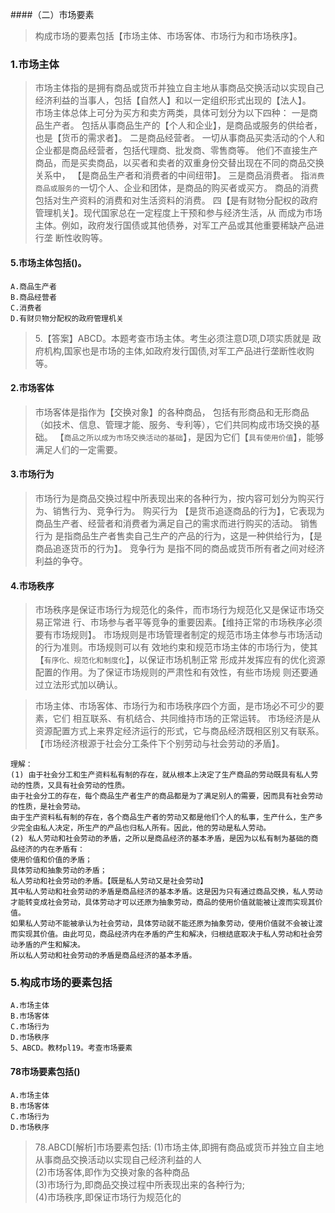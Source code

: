 ####（二）市场要素
>   构成市场的要素包括【市场主体、市场客体、市场行为和市场秩序】。
    
### 1.市场主体
>   市场主体指的是拥有商品或货币并独立自主地从事商品交换活动以实现自己经济利益的当事人，包括【自然人】和以一定组织形式出现的【法人】。   
    市场主体总体上可分为买方和卖方两类，具体可划分为以下四种：
    一是商品生产者。
        包括从事商品生产的【个人和企业】，是商品或服务的供给者，也是【货币的需求者】。
    二是商品经营者。
        一切从事商品买卖活动的个人和企业都是商品经营者，包括代理商、批发商、零售商等。
        他们不直接生产商品，而是买卖商品，以买者和卖者的双重身份交替出现在不同的商品交换关系中，
        【是商品生产者和消费者的中间纽带】。
    三是商品消费者。
        指`消费商品或服务的`一切个人、企业和团体，是商品的购买者或买方。
        商品的消费包括对生产资料的消费和对生活资料的消费。
    四【是有财物分配权的政府管理机关】。现代国家总在一定程度上干预和参与经济生活，从
        而成为市场主体。例如，政府发行国债或其他债券，对军工产品或其他重要稀缺产品进行垄
        断性收购等。

#### 5.市场主体包括()。
    A.商品生产者
    B.商品经营者
    C.消费者
    D.有财贝物分配权的政府管理机关
>   5.【答案】ABCD。本题考查市场主体。考生必须注意D项,D项实质就是
    政府机构,国家也是市场的主体,如政府发行国债,对军工产品进行垄断性收购等。


#### 2.市场客体
>   市场客体是指作为【交换对象】的各种商品，
    包括有形商品和无形商品（如技术、信息、管理才能、服务、专利等），它们共同构成市场交换的基础。
    【`商品之所以成为市场交换活动的基础`】，是因为它们【`具有使用价值`】，能够满足人们的一定需要。
    
#### 3.市场行为
>   市场行为是商品交换过程中所表现出来的各种行为，按内容可划分为购买行为、销售行为、竞争行为。
    购买行为
        【是货币追逐商品的行为】，它表现为商品生产者、经营者和消费者为满足自己的需求而进行购买的活动。
    销售行为
        是指商品生产者售卖自己生产的产品的行为，这是一种供给行为，【是商品追逐货币的行为】。
    竞争行为
        是指不同的商品或货币所有者之间对经济利益的争夺。
        
#### 4.市场秩序
>   市场秩序是保证市场行为规范化的条件，而市场行为规范化又是保证市场交易正常进
    行、市场参与者平等竞争的重要因素。【维持正常的市场秩序必须要有市场规则】。
    市场规则是市场管理者制定的规范市场主体参与市场活动的行为准则。市场规则可以有
    效地约束和规范市场主体的市场行为，使其【`有序化、规范化和制度化`】，以保证市场机制正常
    形成并发挥应有的优化资源配置的作用。为了保证市场规则的严肃性和有效性，有些市场规
    则还要通过立法形式加以确认。

>   市场主体、市场客体、市场行为和市场秩序四个方面，是市场必不可少的要素，它们
    相互联系、有机结合、共同维持市场的正常运转。
    市场经济是从资源配置方式上来界定经济运行的形式，它与商品经济既相区别又有联系。
   【市场经济根源于社会分工条件下个别劳动与社会劳动的矛盾】。

    理解：
	(1) 由于社会分工和生产资料私有制的存在，就从根本上决定了生产商品的劳动既具有私人劳动的性质，又具有社会劳动的性质。
	由于社会分工的存在，每个商品生产者生产的商品都是为了满足别人的需要，因而具有社会劳动的性质，是社会劳动。
	由于生产资料私有制的存在，各个商品生产者的劳动又都是他们个人的私事，生产什么，生产多少完全由私人决定，所生产的产品也归私人所有。因此，他的劳动是私人劳动。
	(2) 私人劳动和社会劳动的矛盾，之所以是商品经济的基本矛盾，是因为以私有制为基础的商品经济的内在矛盾有：
	使用价值和价值的矛盾；
	具体劳动和抽象劳动的矛盾；
	私人劳动和社会劳动的矛盾。【既是私人劳动又是社会劳动】
	其中私人劳动和社会劳动的矛盾是商品经济的基本矛盾。这是因为只有通过商品交换，私人劳动才能转变成社会劳动，具体劳动才可以还原为抽象劳动，商品的使用价值就能被让渡而实现其价值。
	如果私人劳动不能被承认为社会劳动，具体劳动就不能还原为抽象劳动，使用价值就不会被让渡而实现其价值。由此可见，商品经济内在矛盾的产生和解决，归根结底取决于私人劳动和社会劳动矛盾的产生和解决。
	所以私人劳动和社会劳动的矛盾是商品经济的基本矛盾。

    
### 5.构成市场的要素包括
    A.市场主体
    B.市场客体
    C.市场行为
    D.市场秩序
    5、ABCD。教材pl19。考查市场要素

#### 78市场要素包括()
    A.市场主体
    B.市场客体
    C.市场行为
    D.市场秩序
>   78.ABCD[解析]市场要素包括:
(1)市场主体,即拥有商品或货币并独立自主地从事商品交换活动以实现自己经济利益的人   
(2)市场客体,即作为交换对象的各种商品   
(3)市场行为,即商品交换过程中所表现出来的各种行为;   
(4)市场秩序,即保证市场行为规范化的   